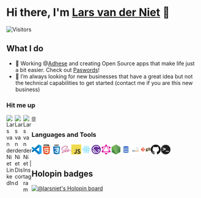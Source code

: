 # Hi there, I'm [Lars van der Niet](https://larsvanderniet.nl/) 👋 
![Visitors](https://api.visitorbadge.io/api/visitors?path=https%3A%2F%2Fgithub.com%2Flarsniet&countColor=%2344cc11&style=flat-square&labelStyle=upper)

## What I do

- 🔭 Working @[Adhese](https://adhese.com/) and creating Open Source apps that make life just a bit easier. Check out [Paswords](https://paswords.link)!
- 👯 I’m always looking for new businesses that have a great idea but not the technical capabilities to get started (contact me if you are this new business)

### Hit me up

[:globe_with_meridians:](https://larsvanderniet.nl/)
[<img align="left" alt="Lars van der Niet LinkedIn" width="22px" src="https://raw.githubusercontent.com/peterthehan/peterthehan/master/assets/linkedin.svg" />](https://www.linkedin.com/in/lars-van-der-niet-055546182/)
[<img align="left" alt="Lars van der Niet Discord" width="22px" src="https://raw.githubusercontent.com/peterthehan/peterthehan/main/assets/discord.svg" />](https://discordapp.com/users/95259570091339776)
[<img align="left" alt="Lars van der Niet | Instagram" width="22px" src="https://raw.githubusercontent.com/gauravghongde/social-icons/master/SVG/Color/Instagram.svg" />](https://www.instagram.com/lvdniet/)

### Languages and Tools

<img align="left" alt="Visual Studio Code" width="26px" src="https://raw.githubusercontent.com/github/explore/80688e429a7d4ef2fca1e82350fe8e3517d3494d/topics/visual-studio-code/visual-studio-code.png" />
<img align="left" alt="HTML5" width="26px" src="https://raw.githubusercontent.com/github/explore/80688e429a7d4ef2fca1e82350fe8e3517d3494d/topics/html/html.png" />
<img align="left" alt="CSS3" width="26px" src="https://raw.githubusercontent.com/github/explore/80688e429a7d4ef2fca1e82350fe8e3517d3494d/topics/css/css.png" />
<img align="left" alt="Sass" width="26px" src="https://raw.githubusercontent.com/github/explore/80688e429a7d4ef2fca1e82350fe8e3517d3494d/topics/sass/sass.png" />
<img align="left" alt="JavaScript" width="26px" src="https://raw.githubusercontent.com/github/explore/80688e429a7d4ef2fca1e82350fe8e3517d3494d/topics/javascript/javascript.png" />
<img align="left" alt="React" width="26px" src="https://raw.githubusercontent.com/github/explore/80688e429a7d4ef2fca1e82350fe8e3517d3494d/topics/react/react.png" />
<img align="left" alt="Gatsby" width="26px" src="https://raw.githubusercontent.com/github/explore/e94815998e4e0713912fed477a1f346ec04c3da2/topics/gatsby/gatsby.png" />
<img align="left" alt="GraphQL" width="26px" src="https://raw.githubusercontent.com/github/explore/80688e429a7d4ef2fca1e82350fe8e3517d3494d/topics/graphql/graphql.png" />
<img align="left" alt="Node.js" width="26px" src="https://raw.githubusercontent.com/github/explore/80688e429a7d4ef2fca1e82350fe8e3517d3494d/topics/nodejs/nodejs.png" />
<img align="left" alt="SQL" width="26px" src="https://raw.githubusercontent.com/github/explore/80688e429a7d4ef2fca1e82350fe8e3517d3494d/topics/sql/sql.png" />
<img align="left" alt="MySQL" width="26px" src="https://raw.githubusercontent.com/github/explore/80688e429a7d4ef2fca1e82350fe8e3517d3494d/topics/mysql/mysql.png" />
<img align="left" alt="Git" width="26px" src="https://raw.githubusercontent.com/github/explore/80688e429a7d4ef2fca1e82350fe8e3517d3494d/topics/git/git.png" />
<img align="left" alt="GitHub" width="26px" src="https://raw.githubusercontent.com/github/explore/78df643247d429f6cc873026c0622819ad797942/topics/github/github.png" />
<img align="left" alt="Terminal" width="26px" src="https://raw.githubusercontent.com/github/explore/80688e429a7d4ef2fca1e82350fe8e3517d3494d/topics/terminal/terminal.png" />

<br />
<br />

## Holopin badges
[![@larsniet's Holopin board](https://holopin.io/api/user/board?user=larsniet)](https://holopin.io/@larsniet)

